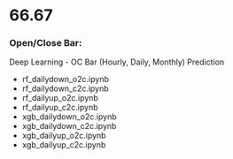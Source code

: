 # 66.67

### Open/Close Bar: 

Deep Learning - OC Bar (Hourly, Daily, Monthly) Prediction

* rf_dailydown_o2c.ipynb
* rf_dailydown_c2c.ipynb
* rf_dailyup_o2c.ipynb
* rf_dailyup_c2c.ipynb
* xgb_dailydown_o2c.ipynb
* xgb_dailydown_c2c.ipynb
* xgb_dailyup_o2c.ipynb
* xgb_dailyup_c2c.ipynb
